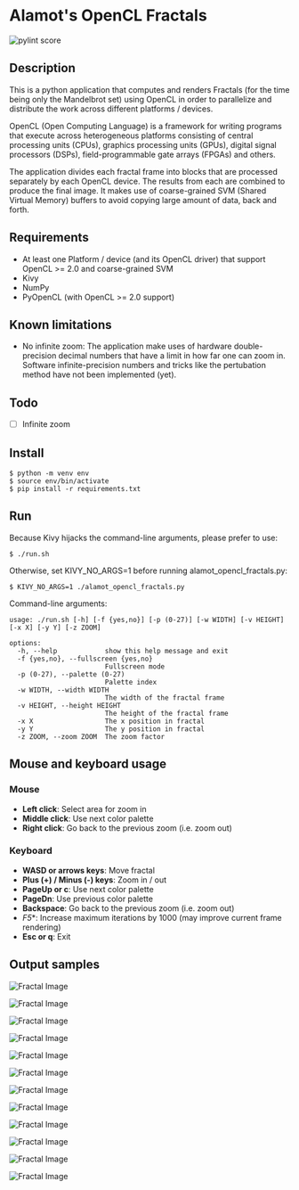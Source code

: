# Alamot's OpenCL Fractals

![pylint score](https://raw.githubusercontent.com/Alamot/alamot_opencl_fractals/master/pylint.svg)


## Description

This is a python application that computes and renders Fractals (for the time being only the Mandelbrot set) using OpenCL in order to parallelize and distribute the work across different platforms / devices.

OpenCL (Open Computing Language) is a framework for writing programs that execute across heterogeneous platforms consisting of central processing units (CPUs), graphics processing units (GPUs), digital signal processors (DSPs), field-programmable gate arrays (FPGAs) and others. 

The application divides each fractal frame into blocks that are processed separately by each OpenCL device. The results from each are combined to produce the final image. It makes use of coarse-grained SVM (Shared Virtual Memory) buffers to avoid copying large amount of data, back and forth.


## Requirements

- At least one Platform / device (and its OpenCL driver) that support OpenCL >= 2.0 and coarse-grained SVM 
- Kivy
- NumPy
- PyOpenCL (with OpenCL >= 2.0 support)


## Known limitations

- No infinite zoom: The application make uses of hardware double-precision decimal numbers that have a limit in how far one can zoom in. Software infinite-precision numbers and tricks like the pertubation method have not been implemented (yet).


## Todo

- [ ] Infinite zoom


## Install 

```
$ python -m venv env
$ source env/bin/activate
$ pip install -r requirements.txt
```


## Run

Because Kivy hijacks the command-line arguments, please prefer to use:

```
$ ./run.sh
```

Otherwise, set KIVY_NO_ARGS=1 before running alamot_opencl_fractals.py:
``` 
$ KIVY_NO_ARGS=1 ./alamot_opencl_fractals.py 
```

Command-line arguments:
```
usage: ./run.sh [-h] [-f {yes,no}] [-p (0-27)] [-w WIDTH] [-v HEIGHT] [-x X] [-y Y] [-z ZOOM]

options:
  -h, --help            show this help message and exit
  -f {yes,no}, --fullscreen {yes,no}
                        Fullscreen mode
  -p (0-27), --palette (0-27)
                        Palette index
  -w WIDTH, --width WIDTH
                        The width of the fractal frame
  -v HEIGHT, --height HEIGHT
                        The height of the fractal frame
  -x X                  The x position in fractal
  -y Y                  The y position in fractal
  -z ZOOM, --zoom ZOOM  The zoom factor
```


## Mouse and keyboard usage

### Mouse 
- **Left click**: Select area for zoom in
- **Middle click**: Use next color palette
- **Right click**: Go back to the previous zoom (i.e. zoom out)

### Keyboard
- **WASD or arrows keys**: Move fractal
- **Plus (+) / Minus (-) keys**: Zoom in / out
- **PageUp or c**: Use next color palette
- **PageDn**: Use previous color palette
- **Backspace**: Go back to the previous zoom (i.e. zoom out) 
- *F5**: Increase maximum iterations by 1000 (may improve current frame rendering)
- **Esc or q**: Exit


## Output samples

![Fractal Image](https://raw.githubusercontent.com/Alamot/alamot_opencl_fractals/master/images/03Oct2023_161526.jpg)

![Fractal Image](https://raw.githubusercontent.com/Alamot/alamot_opencl_fractals/master/images/04Oct2023_234628.jpg)

![Fractal Image](https://raw.githubusercontent.com/Alamot/alamot_opencl_fractals/master/images/05Oct2023_005743.jpg)

![Fractal Image](https://raw.githubusercontent.com/Alamot/alamot_opencl_fractals/master/images/05Oct2023_012333.jpg)

![Fractal Image](https://raw.githubusercontent.com/Alamot/alamot_opencl_fractals/master/images/05Oct2023_151040.jpg)

![Fractal Image](https://raw.githubusercontent.com/Alamot/alamot_opencl_fractals/master/images/05Oct2023_013526.jpg)

![Fractal Image](https://raw.githubusercontent.com/Alamot/alamot_opencl_fractals/master/images/05Oct2023_151506.jpg)

![Fractal Image](https://raw.githubusercontent.com/Alamot/alamot_opencl_fractals/master/images/04Oct2023_100907.jpg)

![Fractal Image](https://raw.githubusercontent.com/Alamot/alamot_opencl_fractals/master/images/04Oct2023_235654.jpg)

![Fractal Image](https://raw.githubusercontent.com/Alamot/alamot_opencl_fractals/master/images/05Oct2023_011818.jpg)

![Fractal Image](https://raw.githubusercontent.com/Alamot/alamot_opencl_fractals/master/images/05Oct2023_012428.jpg)

![Fractal Image](https://raw.githubusercontent.com/Alamot/alamot_opencl_fractals/master/images/05Oct2023_191423.jpg)
